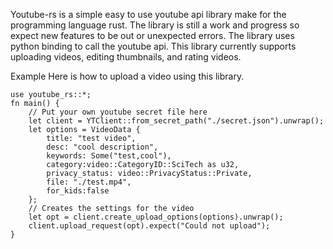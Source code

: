 Youtube-rs is a simple easy to use youtube api library make for the programming language rust.
The library is still a work and progress so expect new features to be out or unexpected errors.
The library uses python binding to call the youtube api. This library currently supports uploading
videos, editing thumbnails, and rating videos.

Example
Here is how to upload a video using this library.
```
use youtube_rs::*;
fn main() {
    // Put your own youtube secret file here
    let client = YTClient::from_secret_path("./secret.json").unwrap();
    let options = VideoData {
        title: "test video",
        desc: "cool description",
        keywords: Some("test,cool"),
        category:video::CategoryID::SciTech as u32,
        privacy_status: video::PrivacyStatus::Private,
        file: "./test.mp4",
        for_kids:false
    };
    // Creates the settings for the video
    let opt = client.create_upload_options(options).unwrap();
    client.upload_request(opt).expect("Could not upload");
}
```

